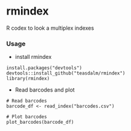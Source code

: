 # rmindex

R codex to look a multiplex indexes

### Usage

* install rmindex

```{r}
install.packages("devtools")
devtools::install_github("teasdalm/rmindex")
library(rmindex)
```

* Read barcodes and plot

```{r}
# Read barcodes
barcode_df <- read_index("barcodes.csv")

# Plot barcodes
plot_barcodes(barcode_df)
```

